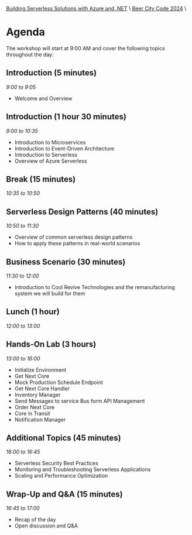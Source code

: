 [Building Serverless Solutions with Azure and .NET](../../README.md) \ [Beer City Code 2024](README.md)  \

# Agenda

The workshop will start at 9:00 AM and cover the following topics throughout the day:

## Introduction (5 minutes)

*9:00 to 9:05*

- Welcome and Overview

## Introduction (1 hour 30 minutes)

*9:00 to 10:35*

- Introduction to Microservices
- Introduction to Event-Driven Architecture
- Introduction to Serverless
- Overview of Azure Serverless

## Break (15 minutes)

*10:35 to 10:50*

## Serverless Design Patterns (40 minutes)

*10:50 to 11:30*

- Overview of common serverless design patterns
- How to apply these patterns in real-world scenarios

## Business Scenario (30 minutes)

*11:30 to 12:00*

- Introduction to Cool Revive Technologies and the remanufacturing system we will build for them

## Lunch (1 hour)

*12:00 to 13:00*

## Hands-On Lab (3 hours)

*13:00 to 16:00*

- Initialize Environment
- Get Next Core
- Mock Production Schedule Endpoint
- Get Next Core Handler
- Inventory Manager
- Send Messages to service Bus form API Management
- Order Next Core
- Core in Transit
- Notification Manager

## Additional Topics (45 minutes)

*16:00 to 16:45*

- Serverless Security Best Practices
- Monitoring and Troubleshooting Serverless Applications
- Scaling and Performance Optimization

## Wrap-Up and Q&A (15 minutes)

*16:45 to 17:00*

- Recap of the day
- Open discussion and Q&A
